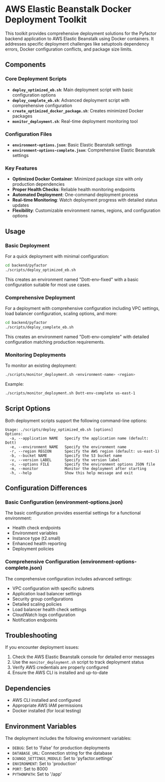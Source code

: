 # AWS Elastic Beanstalk Docker Deployment Toolkit

This toolkit provides comprehensive deployment solutions for the Pyfactor backend application to AWS Elastic Beanstalk using Docker containers. It addresses specific deployment challenges like setuptools dependency errors, Docker configuration conflicts, and package size limits.

## Components

### Core Deployment Scripts

- **`deploy_optimized_eb.sh`**: Main deployment script with basic configuration options
- **`deploy_complete_eb.sh`**: Advanced deployment script with comprehensive configuration
- **`create_optimized_docker_package.sh`**: Creates minimized Docker packages
- **`monitor_deployment.sh`**: Real-time deployment monitoring tool

### Configuration Files

- **`environment-options.json`**: Basic Elastic Beanstalk settings
- **`environment-options-complete.json`**: Comprehensive Elastic Beanstalk settings

### Key Features

- **Optimized Docker Container**: Minimized package size with only production dependencies
- **Proper Health Checks**: Reliable health monitoring endpoints
- **Automated Deployment**: One-command deployment process
- **Real-time Monitoring**: Watch deployment progress with detailed status updates
- **Flexibility**: Customizable environment names, regions, and configuration options

## Usage

### Basic Deployment

For a quick deployment with minimal configuration:

```bash
cd backend/pyfactor
./scripts/deploy_optimized_eb.sh
```

This creates an environment named "Dott-env-fixed" with a basic configuration suitable for most use cases.

### Comprehensive Deployment

For a deployment with comprehensive configuration including VPC settings, load balancer configuration, scaling options, and more:

```bash
cd backend/pyfactor
./scripts/deploy_complete_eb.sh
```

This creates an environment named "Dott-env-complete" with detailed configuration matching production requirements.

### Monitoring Deployments

To monitor an existing deployment:

```bash
./scripts/monitor_deployment.sh <environment-name> <region>
```

Example:
```bash
./scripts/monitor_deployment.sh Dott-env-complete us-east-1
```

## Script Options

Both deployment scripts support the following command-line options:

```
Usage: ./scripts/deploy_optimized_eb.sh [options]
Options:
  -a, --application NAME   Specify the application name (default: Dott)
  -e, --environment NAME   Specify the environment name
  -r, --region REGION      Specify the AWS region (default: us-east-1)
  -b, --bucket NAME        Specify the S3 bucket name
  -v, --version LABEL      Specify the version label
  -o, --options FILE       Specify the environment options JSON file
  -m, --monitor            Monitor the deployment after starting
  -h, --help               Show this help message and exit
```

## Configuration Differences

### Basic Configuration (environment-options.json)

The basic configuration provides essential settings for a functional environment:

- Health check endpoints
- Environment variables
- Instance type (t2.small)
- Enhanced health reporting
- Deployment policies

### Comprehensive Configuration (environment-options-complete.json)

The comprehensive configuration includes advanced settings:

- VPC configuration with specific subnets
- Application load balancer settings
- Security group configurations
- Detailed scaling policies
- Load balancer health check settings
- CloudWatch logs configuration
- Notification endpoints

## Troubleshooting

If you encounter deployment issues:

1. Check the AWS Elastic Beanstalk console for detailed error messages
2. Use the `monitor_deployment.sh` script to track deployment status
3. Verify AWS credentials are properly configured
4. Ensure the AWS CLI is installed and up-to-date

## Dependencies

- AWS CLI installed and configured
- Appropriate AWS IAM permissions
- Docker installed (for local testing)

## Environment Variables

The deployment includes the following environment variables:

- `DEBUG`: Set to 'False' for production deployments
- `DATABASE_URL`: Connection string for the database
- `DJANGO_SETTINGS_MODULE`: Set to 'pyfactor.settings'
- `ENVIRONMENT`: Set to 'production'
- `PORT`: Set to 8000
- `PYTHONPATH`: Set to '/app'
